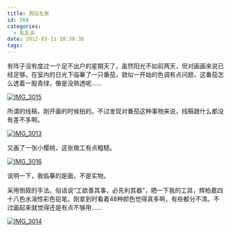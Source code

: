 ```yaml
---
title: 周日在家
id: 568
categories:
  - 乱乱谈
date: 2012-03-11 18:38:38
tags:
---
```


有阵子没有度过一个足不出户的星期天了，虽然阳光不如前两天，但对画画来说已经足够。在室内的日光下临摹了一只番茄，貌似一开始的色调有点问题，这番茄怎么透着一股青绿，像是没熟透呢……

[![](http://lithilda.info/wp-content/uploads/2012/03/IMG_3015.jpg "IMG_3015")](http://lithilda.info/wp-content/uploads/2012/03/IMG_3015.jpg)

所谓的线稿，刚开画的时候拍的。不过发现对番茄这种事物来说，线稿跟什么都没有差不多啊。

[![](http://lithilda.info/wp-content/uploads/2012/03/IMG_3013.jpg "IMG_3013")](http://lithilda.info/wp-content/uploads/2012/03/IMG_3013.jpg)

又画了一张小樱桃，这张做工有点粗糙。

[![](http://lithilda.info/wp-content/uploads/2012/03/IMG_3016.jpg "IMG_3016")](http://lithilda.info/wp-content/uploads/2012/03/IMG_3016.jpg)

说明一下，我临摹的是画，不是实物。

采用倒叙的手法。俗话说“工欲善其事，必先利其器”，晒一下我的工具，辉柏嘉四十八色水溶性彩色铅笔。刚拿到时看着48种颜色觉得真多啊，有些都分不清。不过画起来就觉得还是有点不够用……

[![](http://lithilda.info/wp-content/uploads/2012/03/IMG_3014.jpg "IMG_3014")](http://lithilda.info/wp-content/uploads/2012/03/IMG_3014.jpg)